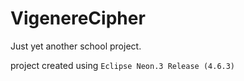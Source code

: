 # VigenereCipher
Just yet another school project.

project created using `Eclipse Neon.3 Release (4.6.3)`
